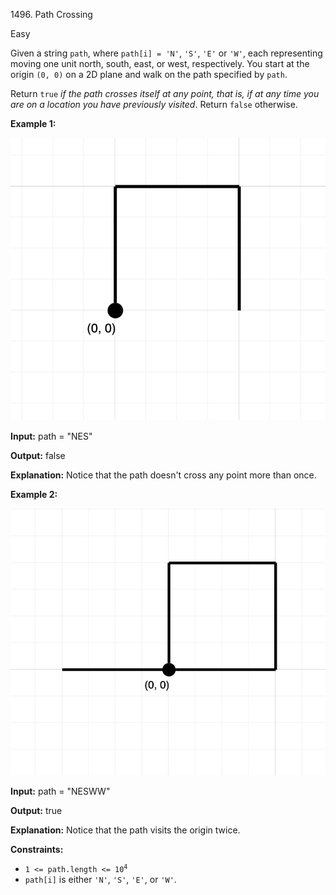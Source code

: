 1496\. Path Crossing

Easy

Given a string `path`, where `path[i] = 'N'`, `'S'`, `'E'` or `'W'`, each representing moving one unit north, south, east, or west, respectively. You start at the origin `(0, 0)` on a 2D plane and walk on the path specified by `path`.

Return `true` _if the path crosses itself at any point, that is, if at any time you are on a location you have previously visited_. Return `false` otherwise.

**Example 1:**

![](screen-shot-2020-06-10-at-123929-pm.png)

**Input:** path = "NES"

**Output:** false

**Explanation:** Notice that the path doesn't cross any point more than once.

**Example 2:**

![](screen-shot-2020-06-10-at-123843-pm.png)

**Input:** path = "NESWW"

**Output:** true

**Explanation:** Notice that the path visits the origin twice.

**Constraints:**

*   <code>1 <= path.length <= 10<sup>4</sup></code>
*   `path[i]` is either `'N'`, `'S'`, `'E'`, or `'W'`.